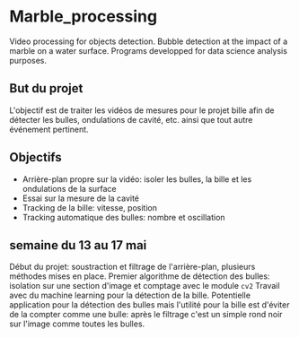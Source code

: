 # Marble_processing

Video processing for objects detection. Bubble detection at the impact of a marble on a water surface.  Programs developped for data science analysis purposes.

## But du projet

L'objectif est de traiter les vidéos de mesures pour le projet bille afin de détecter les bulles, ondulations de cavité, etc. ainsi que tout autre événement pertinent.

## Objectifs

- Arrière-plan propre sur la vidéo: isoler les bulles, la bille et les ondulations de la surface
- Essai sur la mesure de la cavité
- Tracking de la bille: vitesse, position
- Tracking automatique des bulles: nombre et oscillation

## semaine du 13 au 17 mai

Début du projet: soustraction et filtrage de l'arrière-plan, plusieurs méthodes mises en place.
Premier algorithme de détection des bulles: isolation sur une section d'image et comptage avec le module `cv2`
Travail avec du machine learning pour la détection de la bille. Potentielle application pour la détection des bulles mais l'utilité pour la bille est d'éviter de la compter comme une bulle: après le filtrage c'est un simple rond noir sur l'image comme toutes les bulles.